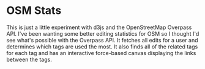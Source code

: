 # OSM Stats

This is just a little experiment with d3js and the OpenStreetMap Overpass API.
I've been wanting some better editing statistics for OSM so I thought I'd see
what's possible with the Overpass API. It fetches all edits for a user and
determines which tags are used the most. It also finds all of the related tags for
each tag and has an interactive force-based canvas displaying the links between
the tags.
